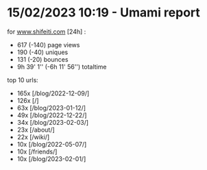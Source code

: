# 15/02/2023 10:19 - Umami report
for www.shifeiti.com [24h] :

 - 617 (-140) page views
 - 190 (-40) uniques
 - 131 (-20) bounces
 - 9h 39' 1'' (-6h 11' 56'') totaltime


top 10 urls:
 - 165x [/blog/2022-12-09/]
 - 126x [/]
 - 63x [/blog/2023-01-12/]
 - 49x [/blog/2022-12-22/]
 - 34x [/blog/2023-02-03/]
 - 23x [/about/]
 - 22x [/wiki/]
 - 10x [/blog/2022-05-07/]
 - 10x [/friends/]
 - 10x [/blog/2023-02-01/]


